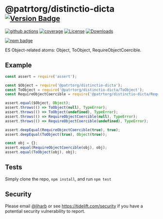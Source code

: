 # @patrtorg/distinctio-dicta <sup>[![Version Badge][npm-version-svg]][package-url]</sup>

[![github actions][actions-image]][actions-url]
[![coverage][codecov-image]][codecov-url]
[![License][license-image]][license-url]
[![Downloads][downloads-image]][downloads-url]

[![npm badge][npm-badge-png]][package-url]

ES Object-related atoms: Object, ToObject, RequireObjectCoercible.

## Example

```js
const assert = require('assert');

const $Object = require('@patrtorg/distinctio-dicta');
const ToObject = require('@patrtorg/distinctio-dicta/ToObject');
const RequireObjectCoercible = require('@patrtorg/distinctio-dicta/RequireObjectCoercible');

assert.equal($Object, Object);
assert.throws(() => ToObject(null), TypeError);
assert.throws(() => ToObject(undefined), TypeError);
assert.throws(() => RequireObjectCoercible(null), TypeError);
assert.throws(() => RequireObjectCoercible(undefined), TypeError);

assert.deepEqual(RequireObjectCoercible(true), true);
assert.deepEqual(ToObject(true), Object(true));

const obj = {};
assert.equal(RequireObjectCoercible(obj), obj);
assert.equal(ToObject(obj), obj);
```

## Tests
Simply clone the repo, `npm install`, and run `npm test`

## Security

Please email [@ljharb](https://github.com/ljharb) or see https://tidelift.com/security if you have a potential security vulnerability to report.

[package-url]: https://npmjs.org/package/@patrtorg/distinctio-dicta
[npm-version-svg]: https://versionbadg.es/ljharb/@patrtorg/distinctio-dicta.svg
[deps-svg]: https://david-dm.org/ljharb/@patrtorg/distinctio-dicta.svg
[deps-url]: https://david-dm.org/ljharb/@patrtorg/distinctio-dicta
[dev-deps-svg]: https://david-dm.org/ljharb/@patrtorg/distinctio-dicta/dev-status.svg
[dev-deps-url]: https://david-dm.org/ljharb/@patrtorg/distinctio-dicta#info=devDependencies
[npm-badge-png]: https://nodei.co/npm/@patrtorg/distinctio-dicta.png?downloads=true&stars=true
[license-image]: https://img.shields.io/npm/l/@patrtorg/distinctio-dicta.svg
[license-url]: LICENSE
[downloads-image]: https://img.shields.io/npm/dm/es-object.svg
[downloads-url]: https://npm-stat.com/charts.html?package=@patrtorg/distinctio-dicta
[codecov-image]: https://codecov.io/gh/ljharb/@patrtorg/distinctio-dicta/branch/main/graphs/badge.svg
[codecov-url]: https://app.codecov.io/gh/ljharb/@patrtorg/distinctio-dicta/
[actions-image]: https://img.shields.io/endpoint?url=https://github-actions-badge-u3jn4tfpocch.runkit.sh/ljharb/@patrtorg/distinctio-dicta
[actions-url]: https://github.com/patrtorg/distinctio-dicta/actions
